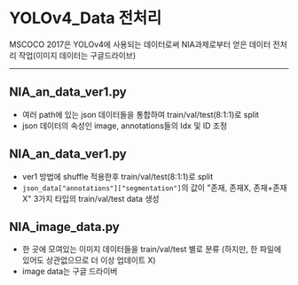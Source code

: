 # YOLOv4_Data 전처리

MSCOCO 2017은 YOLOv4에 사용되는 데이터로써 NIA과제로부터 얻은 데이터 전처리 작업(이미지 데이터는 구글드라이브)

---

## NIA_an_data_ver1.py

- 여러 path에 있는 json 데이터들을 통합하여 train/val/test(8:1:1)로 split
- json 데이터의 속성인 image, annotations들의 Idx 및 ID 조정

## NIA_an_data_ver1.py

- ver1 방법에 shuffle 적용한후 train/val/test(8:1:1)로 split
- `json_data["annotations"]["segmentation"]`의 값이 "존재, 존재X, 존재+존재X" 3가지 타입의 train/val/test data 생성

## NIA_image_data.py

- 한 곳에 모여있는 이미지 데이터들을 train/val/test 별로 분류 (하지만, 한 파일에 있어도 상관없으므로 더 이상 업데이트 X)
- image data는 구글 드라이버
